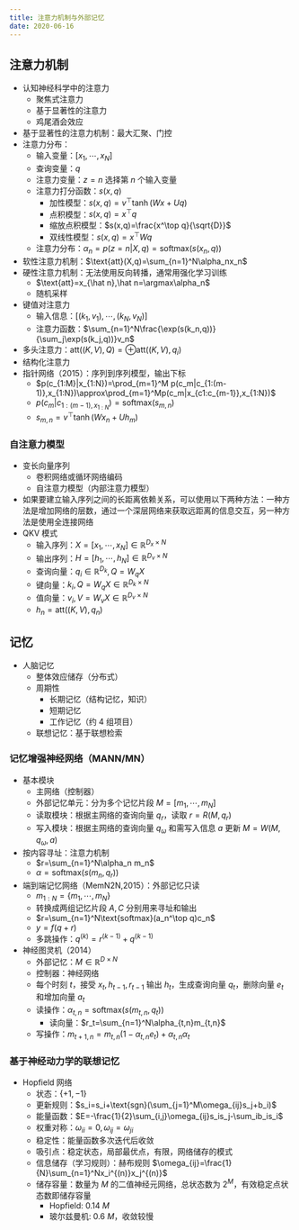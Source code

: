 ```yaml
---
title: 注意力机制与外部记忆
date: 2020-06-16
---
```


## 注意力机制

- 认知神经科学中的注意力
  - 聚焦式注意力
  - 基于显著性的注意力
  - 鸡尾酒会效应
- 基于显著性的注意力机制：最大汇聚、门控
- 注意力分布：
  - 输入变量：$[x_1,\cdots,x_N]$
  - 查询变量：$q$
  - 注意力变量：$z=n$ 选择第 $n$ 个输入变量
  - 注意力打分函数：$s(x,q)$
    - 加性模型：$s(x,q)=v^\top \tanh(Wx+Uq)$
    - 点积模型：$s(x,q)=x^\top q$
    - 缩放点积模型：$s(x,q)=\frac{x^\top q}{\sqrt{D}}$
    - 双线性模型：$s(x,q)=x^\top Wq$
  - 注意力分布：$\alpha_n=p(z=n|X,q)=\text{softmax}(s(x_n,q))$
- 软性注意力机制：$\text{att}(X,q)=\sum_{n=1}^N\alpha_nx_n$
- 硬性注意力机制：无法使用反向转播，通常用强化学习训练
  - $\text{att}=x_{\hat n},\hat n=\argmax\alpha_n$
  - 随机采样
- 键值对注意力
  - 输入信息：$[(k_1,v_1),\cdots,(k_N,v_N)]$
  - 注意力函数：$\sum_{n=1}^N\frac{\exp(s(k_n,q))}{\sum_j\exp(s(k_j,q))}v_n$
- 多头注意力：$\text{att}((K,V),Q)=\oplus\text{att}((K,V),q_i)$
- 结构化注意力
- 指针网络（2015）：序列到序列模型，输出下标
  - $p(c_{1:M}|x_{1:N})=\prod_{m=1}^M p(c_m|c_{1:(m-1)},x_{1:N})\approx\prod_{m=1}^Mp(c_m|x_{c1:c_{m-1}},x_{1:N})$
  - $p(c_m|c_{1:{(m-1)},x_{1:N}})=\text{softmax}(s_{m,n})$
  - $s_{m,n}=v^\top\tanh(Wx_n+Uh_m)$

### 自注意力模型

- 变长向量序列
  - 卷积网络或循环网络编码
  - 自注意力模型（内部注意力模型）
- 如果要建立输入序列之间的长距离依赖关系，可以使用以下两种方法：一种方法是增加网络的层数，通过一个深层网络来获取远距离的信息交互，另一种方法是使用全连接网络
- QKV 模式
  - 输入序列：$X=[x_1,\cdots,x_N]\in\mathbb{R}^{D_x\times N}$
  - 输出序列：$H=[h_1,\cdots,h_N]\in\mathbb{R}^{D_v\times N}$
  - 查询向量：$q_i\in\mathbb{R}^{D_k},Q=W_qX$
  - 键向量：$k_i,Q=W_qX\in\mathbb{R}^{D_k\times N}$
  - 值向量：$v_i,V=W_vX\in\mathbb{R}^{D_v\times N}$
  - $h_n=\text{att}((K,V),q_n)$

## 记忆

- 人脑记忆
  - 整体效应储存（分布式）
  - 周期性
    - 长期记忆（结构记忆，知识）
    - 短期记忆
    - 工作记忆（约 4 组项目）
  - 联想记忆：基于联想检索

### 记忆增强神经网络（MANN/MN）

- 基本模块
  - 主网络（控制器）
  - 外部记忆单元：分为多个记忆片段 $M=[m_1,\cdots,m_N]$
  - 读取模块：根据主网络的查询向量 $q_r$，读取 $r=R(M,q_r)$
  - 写入模块：根据主网络的查询向量 $q_\omega$ 和需写入信息 $a$ 更新 $M=W(M,q_\omega,a)$
- 按内容寻址：注意力机制
  - $r=\sum_{n=1}^N\alpha_n m_n$
  - $\alpha=\text{softmax}(s(m_n,q_r))$
- 端到端记忆网络（MemN2N,2015）：外部记忆只读
  - $m_{1:N}=\{m_1,\cdots,m_N\}$
  - 转换成两组记忆片段 $A,C$ 分别用来寻址和输出
  - $r=\sum_{n=1}^N\text{softmax}(a_n^\top q)c_n$
  - $y=f(q+r)$
  - 多跳操作：$q^{(k)}=r^{(k-1)}+q^{(k-1)}$
- 神经图灵机（2014）
  - 外部记忆：$M\in\mathbb{R}^{D\times N}$
  - 控制器：神经网络
  - 每个时刻 $t$，接受 $x_t,h_{t-1},r_{t-1}$ 输出 $h_t$，生成查询向量 $q_t$，删除向量 $e_t$ 和增加向量 $a_t$
  - 读操作：$\alpha_{t,n}=\text{softmax}(s(m_{t,n},q_t))$
    - 读向量：$r_t=\sum_{n=1}^N\alpha_{t,n}m_{t,n}$
  - 写操作：$m_{t+1,n}=m_{t,n}(1-\alpha_{t,n}e_t)+\alpha_{t,n}\alpha_t$

### 基于神经动力学的联想记忆

- Hopfield 网络
  - 状态：$\{+1,-1\}$
  - 更新规则：$s_i=s_i+\text{sgn}(\sum_{j=1}^M\omega_{ij}s_j+b_i)$
  - 能量函数：$E=-\frac{1}{2}\sum_{i,j}\omega_{ij}s_is_j-\sum_ib_is_i$
  - 权重对称：$\omega_{ii}=0,\omega_{ij}=\omega_{ji}$
  - 稳定性：能量函数多次迭代后收敛
  - 吸引点：稳定状态，局部最优点，有限，网络储存的模式
  - 信息储存（学习规则）：赫布规则 $\omega_{ij}=\frac{1}{N}\sum_{n=1}^Nx_i^{(n)}x_j^{(n)}$
  - 储存容量：数量为 $M$ 的二值神经元网络，总状态数为 $2^M$，有效稳定点状态数即储存容量
    - Hopfield: 0.14 $M$
    - 玻尔兹曼机: 0.6 $M$，收敛较慢
